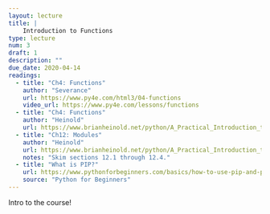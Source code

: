 ```yaml
---
layout: lecture
title: |
    Introduction to Functions
type: lecture
num: 3
draft: 1
description: ""
due_date: 2020-04-14
readings:
  - title: "Ch4: Functions"
    author: "Severance"
    url: https://www.py4e.com/html3/04-functions
    video_url: https://www.py4e.com/lessons/functions
  - title: "Ch4: Functions"
    author: "Heinold"
    url: https://www.brianheinold.net/python/A_Practical_Introduction_to_Python_Programming_Heinold.pdf
  - title: "Ch12: Modules"
    author: "Heinold"
    url: https://www.brianheinold.net/python/A_Practical_Introduction_to_Python_Programming_Heinold.pdf
    notes: "Skim sections 12.1 through 12.4."
  - title: "What is PIP?"
    url: https://www.pythonforbeginners.com/basics/how-to-use-pip-and-pypi
    source: "Python for Beginners"
---
```


Intro to the course!
